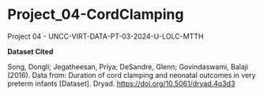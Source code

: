 # Project_04-CordClamping
Project 04 - UNCC-VIRT-DATA-PT-03-2024-U-LOLC-MTTH

**Dataset Cited**

Song, Dongli; Jegatheesan, Priya; DeSandre, Glenn; Govindaswami, Balaji (2016). Data from: Duration of cord clamping and neonatal outcomes in very preterm infants [Dataset]. Dryad. https://doi.org/10.5061/dryad.4q3d3
